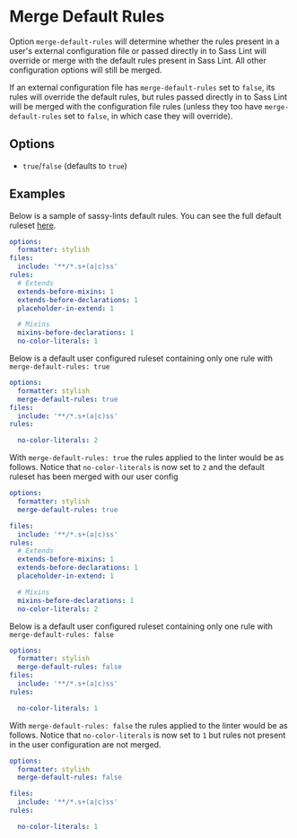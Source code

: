 # Merge Default Rules

Option `merge-default-rules` will determine whether the rules present in a user's external configuration file or passed directly in to Sass Lint will override or merge with the default rules present in Sass Lint. All other configuration options will still be merged.

If an external configuration file has `merge-default-rules` set to `false`, its rules will override the default rules, but rules passed directly in to Sass Lint will be merged with the configuration file rules (unless they too have `merge-default-rules` set to `false`, in which case they will override).

## Options

* `true`/`false` (defaults to `true`)

## Examples

Below is a sample of sassy-lints default rules. You can see the full default ruleset [here](https://github.com/sasstools/sassy-lint/blob/develop/lib/config/sassy-lint.yml).

```yml
options:
  formatter: stylish
files:
  include: '**/*.s+(a|c)ss'
rules:
  # Extends
  extends-before-mixins: 1
  extends-before-declarations: 1
  placeholder-in-extend: 1

  # Mixins
  mixins-before-declarations: 1
  no-color-literals: 1
```

Below is a default user configured ruleset containing only one rule with `merge-default-rules: true`

```yml
options:
  formatter: stylish
  merge-default-rules: true
files:
  include: '**/*.s+(a|c)ss'
rules:

  no-color-literals: 2
```

With `merge-default-rules: true` the rules applied to the linter would be as follows. Notice that `no-color-literals` is now set to `2` and the default ruleset has been merged with our user config

```yml
options:
  formatter: stylish
  merge-default-rules: true

files:
  include: '**/*.s+(a|c)ss'
rules:
  # Extends
  extends-before-mixins: 1
  extends-before-declarations: 1
  placeholder-in-extend: 1

  # Mixins
  mixins-before-declarations: 1
  no-color-literals: 2
```

Below is a default user configured ruleset containing only one rule with `merge-default-rules: false`

```yml
options:
  formatter: stylish
  merge-default-rules: false
files:
  include: '**/*.s+(a|c)ss'
rules:

  no-color-literals: 1
```

With `merge-default-rules: false` the rules applied to the linter would be as follows. Notice that `no-color-literals` is now set to `1` but rules not present in the user configuration are not merged.

```yml
options:
  formatter: stylish
  merge-default-rules: false

files:
  include: '**/*.s+(a|c)ss'
rules:

  no-color-literals: 1
```
